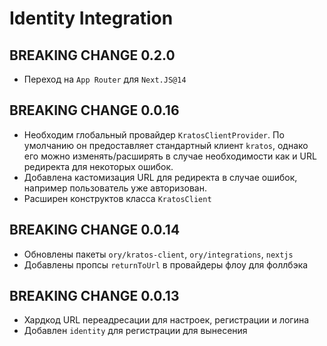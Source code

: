 # Identity Integration

## BREAKING CHANGE 0.2.0

- Переход на `App Router` для `Next.JS@14`

## BREAKING CHANGE 0.0.16

- Необходим глобальный провайдер `KratosClientProvider`. По умолчанию он предоставляет
  стандартный клиент `kratos`, однако его можно изменять/расширять в случае необходимости как и URL редиректа для некоторых ошибок.
- Добавлена кастомизация URL для редиректа в случае ошибок, например пользователь уже авторизован.
- Расширен конструктов класса `KratosClient`

## BREAKING CHANGE 0.0.14

- Обновлены пакеты `ory/kratos-client`, `ory/integrations`, `nextjs`
- Добавлены пропсы `returnToUrl` в провайдеры флоу для фоллбэка

## BREAKING CHANGE 0.0.13

- Хардкод URL переадресации для настроек, регистрации и логина
- Добавлен `identity` для регистрации для вынесения
